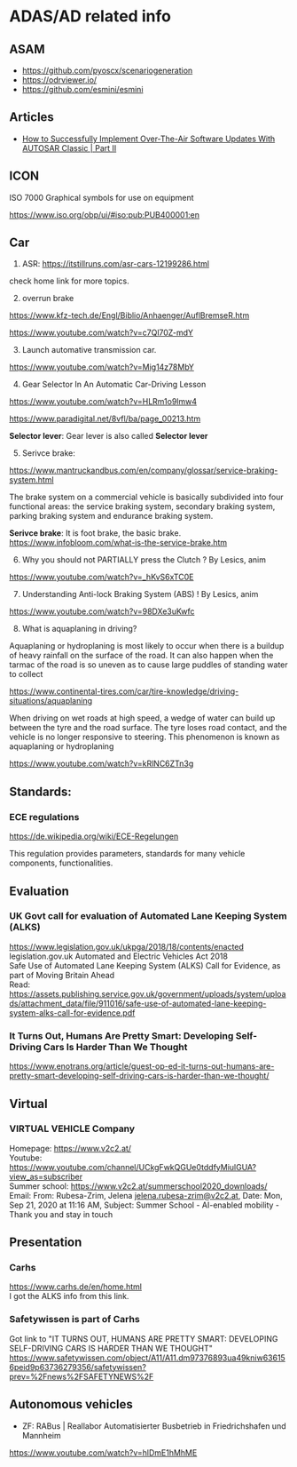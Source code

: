 # ADAS/AD related info

## ASAM
* https://github.com/pyoscx/scenariogeneration
* https://odrviewer.io/
* https://github.com/esmini/esmini

## Articles
* [How to Successfully Implement Over-The-Air Software Updates With AUTOSAR Classic | Part II](https://www.linkedin.com/pulse/how-successfully-implement-over-the-air-software-updates-autosar-md5ve/?midToken=AQEonC9k5aJE0g&midSig=2hBHi45SUt0H41&trk=eml-email_series_follow_newsletter_01-newsletter_content_preview-0-readmore_button_&trkEmail=eml-email_series_follow_newsletter_01-newsletter_content_preview-0-readmore_button_-null-48217s~lq6ubvhg~7c-null-null&eid=48217s-lq6ubvhg-7c&otpToken=MTAwMDFiZTMxYjI4Y2NjNmI0MjQwNGVkNDYxY2UxYjE4OGM5ZDY0MjkxYWE4ZjYxNzdjZTA2NmU0YjVhNWJmMmY1ZGZhMTkwMTNkOGYzZjg0MGFlZDI4NWQ0NDdiZWJlMDlhZGJlNDUzNGM0ODE4NDU2YjYsMSwx)

## ICON

ISO 7000 Graphical symbols for use on equipment

https://www.iso.org/obp/ui/#iso:pub:PUB400001:en

## Car

1. ASR:
https://itstillruns.com/asr-cars-12199286.html

check home link for more topics.

2. overrun brake

https://www.kfz-tech.de/Engl/Biblio/Anhaenger/AuflBremseR.htm

https://www.youtube.com/watch?v=c7Ql70Z-mdY

3. Launch automative transmission car.

https://www.youtube.com/watch?v=Mig14z78MbY

4. Gear Selector In An Automatic Car-Driving Lesson

https://www.youtube.com/watch?v=HLRm1o9lmw4

https://www.paradigital.net/8vfl/ba/page_00213.htm

**Selector lever**: Gear lever is also called **Selector lever**

5. Serivce brake:

https://www.mantruckandbus.com/en/company/glossar/service-braking-system.html

The brake system on a commercial vehicle is basically subdivided into four functional areas: the service braking system, secondary braking system, parking braking system and endurance braking system. 

**Serivce brake**: It is foot brake, the basic brake.  https://www.infobloom.com/what-is-the-service-brake.htm

6. Why you should not PARTIALLY press the Clutch ? By Lesics, anim

https://www.youtube.com/watch?v=_hKvS6xTC0E

7. Understanding Anti-lock Braking System (ABS) ! By Lesics, anim

https://www.youtube.com/watch?v=98DXe3uKwfc

8. What is aquaplaning in driving?

Aquaplaning or hydroplaning is most likely to occur when there is a buildup of heavy rainfall on the surface of the road. It can also happen when the tarmac of the road is so uneven as to cause large puddles of standing water to collect

https://www.continental-tires.com/car/tire-knowledge/driving-situations/aquaplaning

When driving on wet roads at high speed, a wedge of water can build up between the tyre and the road surface. The tyre loses road contact, and the vehicle is no longer responsive to steering. This phenomenon is known as aquaplaning or hydroplaning

https://www.youtube.com/watch?v=kRlNC6ZTn3g

## Standards:

### ECE regulations

https://de.wikipedia.org/wiki/ECE-Regelungen

This regulation provides parameters, standards for many vehicle components, functionalities.

## Evaluation
### UK Govt call for evaluation of Automated Lane Keeping System (ALKS)
https://www.legislation.gov.uk/ukpga/2018/18/contents/enacted
 legislation.gov.uk Automated and Electric Vehicles Act 2018  
 Safe Use of Automated Lane Keeping System (ALKS) Call for Evidence, as part of Moving Britain Ahead  
 Read: https://assets.publishing.service.gov.uk/government/uploads/system/uploads/attachment_data/file/911016/safe-use-of-automated-lane-keeping-system-alks-call-for-evidence.pdf 
 
### It Turns Out, Humans Are Pretty Smart: Developing Self-Driving Cars Is Harder Than We Thought
https://www.enotrans.org/article/guest-op-ed-it-turns-out-humans-are-pretty-smart-developing-self-driving-cars-is-harder-than-we-thought/


## Virtual
### VIRTUAL VEHICLE Company
Homepage: https://www.v2c2.at/  
Youtube: https://www.youtube.com/channel/UCkgFwkQGUe0tddfyMiulGUA?view_as=subscriber  
Summer school: https://www.v2c2.at/summerschool2020_downloads/
Email: From: Rubesa-Zrim, Jelena <jelena.rubesa-zrim@v2c2.at>, Date: Mon, Sep 21, 2020 at 11:16 AM, Subject: Summer School - AI-enabled mobility - Thank you and stay in touch  


## Presentation
### Carhs
https://www.carhs.de/en/home.html  
I got the ALKS info from this link.
### Safetywissen is part of Carhs
Got link to "IT TURNS OUT, HUMANS ARE PRETTY SMART: DEVELOPING SELF-DRIVING CARS IS HARDER THAN WE THOUGHT"
https://www.safetywissen.com/object/A11/A11.dm97376893ua49kniw636156peid9p63736279356/safetywissen?prev=%2Fnews%2FSAFETYNEWS%2F

## Autonomous vehicles

* ZF: RABus | Reallabor Automatisierter Busbetrieb in Friedrichshafen und Mannheim

https://www.youtube.com/watch?v=hlDmE1hMhME
